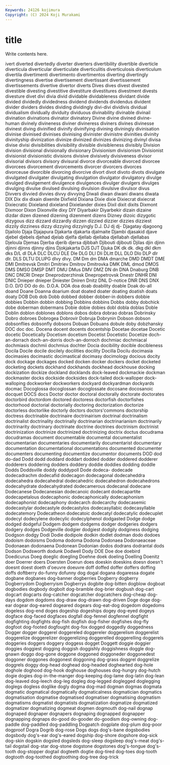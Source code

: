 ```yaml
---
Keywords: 24126 kojimura
Copyright: (C) 2024 Koji Murakami
---
```


# title

Write contents here.



ivert diverted divertedly diverter diverters
divertibility divertible diverticle diverticula diverticular diverticulate diverticulitis diverticulosis diverticulum divertila
divertimenti divertimento divertimentos diverting divertingly divertingness divertise divertisement divertissant divertissement
divertissements divertive divertor diverts Dives dives divest divested divestible divesting
divestitive divestiture divestitures divestment divests divesture divet divi divia divid
dividable dividableness dividant divide divided dividedly dividedness dividend dividends dividendus
divident divider dividers divides dividing dividingly divi-divi dividivis dividual dividualism
dividually dividuity dividuous divinability divinable divinail divination divinations divinator divinatory
Divine divine divined divine-human divinely divineness diviner divineress diviners divines
divinesse divinest diving divinified divinify divinifying divining diviningly divinisation divinise
divinised divinises divinising divinister divinistre divinities divinity divinityship divinization divinize
divinized divinizes divinizing divinyl divisa divise divisi divisibilities divisibility divisible
divisibleness divisibly Division division divisional divisionally divisionary Divisionism divisionism Divisionist
divisionist divisionistic divisions divisive divisively divisiveness divisor divisorial divisors divisory
divisural divorce divorceable divorced divorcee divorcees divorcement divorcements divorcer divorcers
divorces divorceuse divorcible divorcing divorcive divort divot divoto divots divulgate
divulgated divulgater divulgating divulgation divulgator divulgatory divulge divulged divulgement divulgence
divulgences divulger divulgers divulges divulging divulse divulsed divulsing divulsion divulsive
divulsor divus Divvers divvied divvies divvy divvying Diwali diwan diwani
diwans diwata DIX Dix dix dixain dixenite Dixfield Dixiana Dixie
dixie Dixiecrat dixiecrat Dixiecratic Dixieland dixieland Dixielander dixies Dixil dixit
dixits Dixmont Dixmoor Dixon Dixonville dixy DIY Diyarbakir Diyarbekir dizain
dizaine dizdar dizen dizened dizening dizenment dizens Dizney dizoic dizygotic
dizygous dizz dizzard dizzardly dizzen dizzied dizzier dizzies dizziest dizzily
dizziness dizzy dizzying dizzyingly D.J. DJ dj dj- Djagatay djagoong
Djailolo Djaja Djajapura Djakarta djakarta djalmaite Djambi djasakid djave djebel
djebels djehad djelab djelfa djellab djellaba djellabah djellabas Djeloula Djemas
Djerba djerib djersa djibbah Djibouti djibouti Djilas djin djinn djinni
djinns djinny djins Djokjakarta DJS DJT Djuka DK dk dk.
dkg dkl dkm dks D/L dl DLA DLC DLCU DLE
Dle DLG DLI Dli DLitt DLL DLO Dlo DLP dlr
dlr. DLS DLTU DLUPG dlvy dlvy. DM Dm dm DMA
dmarche DMD DMDT DME DMI Dmitrevsk Dmitri Dmitriev Dmitrov Dmitrovka
DMK DML dmod DMOS DMS DMSO DMSP DMT DMU DMus
DMV DMZ DN dn DNA Dnaburg DNB DNC DNCRI Dnepr
Dneprodzerzhinsk Dnepropetrovsk Dnestr DNHR DNI DNIC Dnieper dnieper Dniester Dniren
Dnitz DNL D-notice DNR DNS DNX D.O. D/O DO do
do. D.O.A. DOA doa doab doability doable Doak do-all doand
Doane Doanna doarium doat doated doater doating doatish doats doaty
DOB Dob dob Dobb dobbed dobber dobber-in dobbers dobbie dobbies
Dobbin dobbin dobbing Dobbins dobbins Dobbs dobby dobchick dobe doberman
dobermans Dobie dobie dobies dobl dobla doblas Doble Doblin doblon
doblones doblons dobos dobra dobrao dobras Dobrinsky Dobro dobroes Dobrogea
Dobrovir Dobruja Dobrynin Dobson dobson dobsonflies dobsonfly dobsons Dobuan Dobuans
dobule doby dobzhansky DOC doc doc. Docena docent docents docentship
Docetae docetae Docetic docetic Docetically Docetism docetism Docetist Docetistic Docetize
doch-an-dorrach doch-an-dorris doch-an-dorroch dochmiac dochmiacal dochmiasis dochmii dochmius dochter Docia
docibility docible docibleness Docila Docile docile docilely docilities docility Docilla
Docilu docimasia docimasies docimastic docimastical docimasy docimology docious docity dock
dockage dockages docked docken docker dockers docket docketed docketing dockets
dockhand dockhands dockhead dockhouse docking dockization dockize dockland docklands dock-leaved
dockmackie dockman dockmaster docks dockside docksides dock-tailed dock-walloper dock-walloping dockworker
dockworkers dockyard dockyardman dockyards docmac Docoglossa docoglossan docoglossate docosane docosanoic
docquet DOCS docs Doctor doctor doctoral doctorally doctorate doctorates doctorbird
doctordom doctored doctoress doctorfish doctorfishes doctorhood doctorial doctorially doctoring doctorization
doctorize doctorless doctorlike doctorly doctors doctors'commons doctorship doctress doctrinable doctrinaire
doctrinairism doctrinal doctrinalism doctrinalist doctrinality doctrinally doctrinarian doctrinarianism doctrinarily doctrinarity
doctrinary doctrinate doctrine doctrines doctrinism doctrinist doctrinization doctrinize doctrinized doctrinizing
doctrix doctus docudrama docudramas document documentable documental documentalist documentarian documentaries
documentarily documentarist documentary documentation documentational documentations documented documenter documenters documenting
documentize documentor documents DOD dod do-dad Dodd dodd doddard doddart
dodded dodder doddered dodderer dodderers doddering dodders doddery doddie doddies
dodding doddle Dodds Doddsville doddy doddypoll Dode dodeca- dodecade dodecadrachm
dodecafid dodecagon dodecagonal dodecaheddra dodecahedra dodecahedral dodecahedric dodecahedron dodecahedrons dodecahydrate
dodecahydrated dodecamerous dodecanal dodecane Dodecanese Dodecanesian dodecanoic dodecant dodecapartite dodecapetalous
dodecaphonic dodecaphonically dodecaphonism dodecaphonist dodecaphony dodecarch dodecarchy dodecasemic dodecastylar dodecastyle
dodecastylos dodecasyllabic dodecasyllable dodecatemory Dodecatheon dodecatoic dodecatyl dodecatylic dodecuplet dodecyl
dodecylene dodecylic dodecylphenol dodgasted Dodge dodge dodged dodgeful Dodgem dodgem
dodgems dodger dodgeries dodgers dodgery dodges Dodgeville dodgier dodgiest dodgily
dodginess dodging Dodgson dodgy Dodi Dodie dodipole dodkin dodlet dodman
dodo dodoes dodoism dodoisms Dodoma dodoma Dodona Dodonaea Dodonaeaceae Dodonaean
dodonaena Dodonean Dodonian dodos dodrans dodrantal dods Dodson Dodsworth dodunk
Dodwell Dody DOE Doe doe doebird Doedicurus Doeg doeglic doegling
Doehne doek doeling Doelling Doenitz doer Doerrer doers Doersten Doerun
does doeskin doeskins doesn doesn't doesnt doest doeth d'oeuvre doeuvre
doff doffed doffer doffers doffing doffs doftberry do-funny dofunny dog
dogal dogana dogaressa dogate dogbane dogbanes dog-banner dogberries Dogberry dogberry
Dogberrydom Dogberryism Dogberrys dogbite dog-bitten dogblow dogboat dogbodies dogbody dogbolt
dog-bramble dog-brier dogbush dog-cart dogcart dogcarts dog-catcher dogcatcher dogcatchers dog-cheap
dog-days dogdom dogdoms dog-draw dog-drawn dog-driven Doge doge dog-ear dogear
dog-eared dogeared dogears dog-eat-dog dogedom dogedoms dogeless dog-end doges dogeship
dogeships dogey dog-eyed dogeys dogface dog-faced dogfaces dogfall dog-fennel dogfennel
dogfight dogfighting dogfights dog-fish dogfish dog-fisher dogfishes dog-fly dogfoot dog-footed
dogfought dog-fox dogged doggedly doggedness Dogger dogger doggerel doggereled doggereler
doggerelism doggerelist doggerelize doggerelizer doggerelizing doggerelled doggerelling doggerels doggeries doggers
doggery doggess dogget Doggett doggie doggier doggies doggiest dogging doggish
doggishly doggishness doggle dog-gnawn doggo dog-gone doggone doggoned doggoneder doggonedest
doggoner doggones doggonest doggoning dog-grass doggrel doggrelize doggrels doggy dog-head
doghead dog-headed doghearted dog-hole doghole doghood dog-hook doghouse doghouses dog-hungry
dog-hutch dogie dogies dog-in-the-manger dog-keeping dog-lame dog-latin dog-lean dog-leaved dog-leech
dog-leg dogleg dog-legged doglegged doglegging doglegs dogless doglike dogly dogma
dog-mad dogman dogmas dogmata dogmatic dogmatical dogmatically dogmaticalness dogmatician dogmatics
dogmatisation dogmatise dogmatised dogmatiser dogmatising dogmatism dogmatisms dogmatist dogmatists dogmatization
dogmatize dogmatized dogmatizer dogmatizing dogmeat dogmen dogmouth dog-nail dognap dognaped
dognaper dognapers dognaping dognapped dognapper dognapping dognaps do-good do-gooder do-goodism
dog-owning dog-paddle dog-paddled dog-paddling Dogpatch dogplate dog-plum dog-poor dogproof Dogra
Dogrib dog-rose Dogs dogs dog's-bane dogsbodies dogsbody dog's-ear dog's-eared dogship
dog-shore dogshore dog-sick dog-skin dogskin dogsled dogsleds dog-sleep dogsleep dog's-meat
dog's-tail dogstail dog-star dog-stone dogstone dogstones dog's-tongue dog's-tooth dog-stopper dogtail
dogteeth dogtie dog-tired dog-toes dog-tooth dogtooth dog-toothed dogtoothing dog-tree dog-trick
